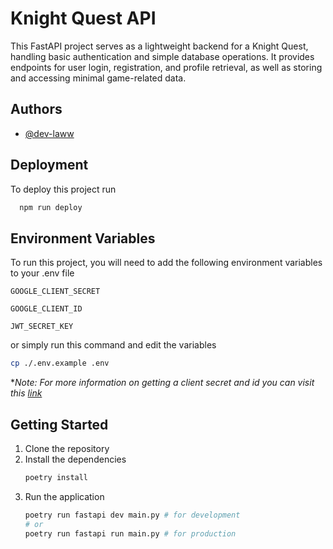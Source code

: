 ﻿
# Knight Quest API

This FastAPI project serves as a lightweight backend for a Knight Quest, handling basic authentication and simple database operations. It provides endpoints for user login, registration, and profile retrieval, as well as storing and accessing minimal game-related data.


## Authors

- [@dev-laww](https://www.github.com/dev-laww)


## Deployment

To deploy this project run

```bash
  npm run deploy
```


## Environment Variables

To run this project, you will need to add the following environment variables to your .env file

`GOOGLE_CLIENT_SECRET`

`GOOGLE_CLIENT_ID`

`JWT_SECRET_KEY`

or simply run this command and edit the variables

```bash
cp ./.env.example .env
```

**Note: For more information on getting a client secret and id you can visit this [link](https://developers.google.com/identity/gsi/web/guides/get-google-api-clientid)*


## Getting Started

1. Clone the repository
2. Install the dependencies
    ```bash
    poetry install
    ```
3. Run the application
    ```bash
    poetry run fastapi dev main.py # for development
    # or
    poetry run fastapi run main.py # for production
    ```
